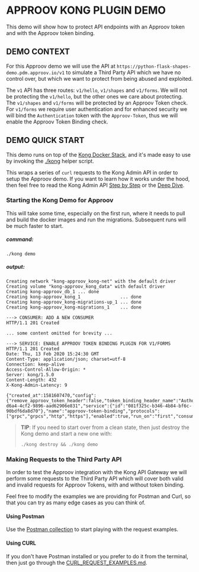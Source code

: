 # APPROOV KONG PLUGIN DEMO

This demo will show how to protect API endpoints with an Approov token and with the Approov token binding.

## DEMO CONTEXT

For this Approov demo we will use the API at `https://python-flask-shapes-demo.pdm.approov.io/v1` to simulate a Third Party API which we have no control over, but which we want to protect from being abused and exploited.

The `v1` API has three routes: `v1/hello`, `v1/shapes` and `v1/forms`. We will not be protecting the `v1/hello`, but the other ones we care about protecting. The `v1/shapes` and `v1/forms` will be protected by an Approov Token check. For `v1/forms` we require user authentication and for enhanced security we will bind the `Authentication` token with the `Approov-Token`, thus we will enable the Approov Token Binding check.


## DEMO QUICK START

This demo runs on top of the [Kong Docker Stack](/docs/KONG_DOCKER_STACK.md), and it's made easy to use by invoking the [./kong](/bin/kong.sh) helper script.

This wraps a series of `curl` requests to the Kong Admin API in order to setup the Approov demo. If you want to learn how it works under the hood, then feel free to read the Kong Admin API [Step by Step](/docs/KONG_ADMIN_API_STEP_BY_STEP.md) or the [Deep Dive](/docs/KONG_ADMIN_API_DEEP_DIVE.md).

### Starting the Kong Demo for Approov

This will take some time, especially on the first run, where it needs to pull and build the docker images and run the migrations. Subsequent runs will be much faster to start.

##### command:

```
./kong demo
```

##### output:

```
Creating network "kong-approov_kong-net" with the default driver
Creating volume "kong-approov_kong_data" with default driver
Creating kong-approov_db_1 ... done
Creating kong-approov_kong_1               ... done
Creating kong-approov_kong-migrations-up_1 ... done
Creating kong-approov_kong-migrations_1    ... done

---> CONSUMER: ADD A NEW CONSUMER
HTTP/1.1 201 Created

... some content omitted for brevity ...

---> SERVICE: ENABLE APPROOV TOKEN BINDING PLUGIN FOR V1/FORMS
HTTP/1.1 201 Created
Date: Thu, 13 Feb 2020 15:24:30 GMT
Content-Type: application/json; charset=utf-8
Connection: keep-alive
Access-Control-Allow-Origin: *
Server: kong/1.5.0
Content-Length: 432
X-Kong-Admin-Latency: 9

{"created_at":1581607470,"config":{"remove_approov_token_header":false,"token_binding_header_name":"Authorization","run_on_preflight":true,"remove_approov_token_binding_header":false},"id":"fc95d9f4-d6a4-4cf2-9896-aad62906e831","service":{"id":"081f325c-b346-4b84-bf6c-90bdf6da8d70"},"name":"approov-token-binding","protocols":["grpc","grpcs","http","https"],"enabled":true,"run_on":"first","consumer":null,"route":null,"tags":null}
```

> **TIP**: If you need to start over from a clean state, then just destroy the Kong demo and start a new one with:
> ```
> ./kong destroy && ./kong demo
> ```

### Making Requests to the Third Party API

In order to test the Approov integration with the Kong API Gateway we will perform some requests to the Third Party API which will cover both valid and invalid requests for Approov Tokens, with and without token binding.

Feel free to modify the examples we are providing for Postman and Curl, so that you can try as many edge cases as you can think of.

#### Using Postman

Use the [Postman collection](/postman/approov-2-kong-plugin.postman_collection.json) to start playing with the request examples.

#### Using CURL

If you don't have Postman installed or you prefer to do it from the terminal, then just go through the [CURL_REQUEST_EXAMPLES.md](/docs/CURL_REQUESTS_EXAMPLES.md).
